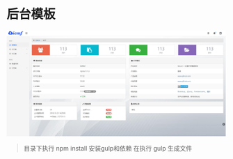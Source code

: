 # 后台模板

![](https://raw.githubusercontent.com/skyisboss/micmfhtml/master/micmfhtml.jpg)

> 目录下执行 npm install 安装gulp和依赖
在执行 gulp 生成文件